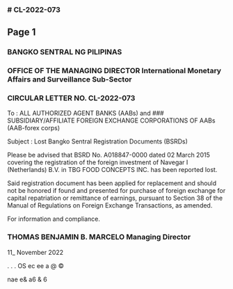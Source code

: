 ### # CL-2022-073

## Page 1

### BANGKO SENTRAL NG PILIPINAS

### OFFICE OF THE MANAGING DIRECTOR International Monetary Affairs and Surveillance Sub-Sector

### CIRCULAR LETTER NO. CL-2022-073

To : ALL AUTHORIZED AGENT BANKS (AABs) and ### SUBSIDIARY/AFFILIATE FOREIGN EXCHANGE CORPORATIONS OF AABs (AAB-forex corps)

Subject : Lost Bangko Sentral Registration Documents (BSRDs)

Please be advised that BSRD No. A018847-0000 dated 02 March 2015 covering the registration of the foreign investment of Navegar I (Netherlands) B.V. in TBG FOOD CONCEPTS INC. has been reported lost.

Said registration document has been applied for replacement and should not be honored if found and presented for purchase of foreign exchange for capital repatriation or remittance of earnings, pursuant to Section 38 of the Manual of Regulations on Foreign Exchange Transactions, as amended.

For information and compliance.

### THOMAS BENJAMIN B. MARCELO Managing Director

11_ November 2022

. . . OS ec ee a @ ©

nae e& a6 & 6 